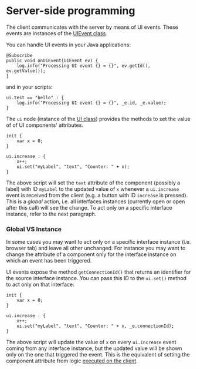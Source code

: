 # Server-side programming

The client communicates with the server by means of UI events. These events are instances of the [UIEvent class](../../sfera/apidocs/cc/sferalabs/sfera/ui/UIEvent.html).

You can handle UI events in your Java applications:

```
@Subscribe
public void onUiEvent(UIEvent ev) {
    log.info("Processing UI event {} = {}", ev.getId(), ev.getValue());
}				
```

and in your scripts:

```
ui.test == "hello" : {
    log.info("Processing UI event {} = {}", _e.id, _e.value);
}
```

The `ui` node (instance of the [UI class](../../sfera/apidocs/cc/sferalabs/sfera/ui/UI.html)) provides the methods to set the value of of UI components' attributes.

```
init {
    var x = 0;
}

ui.increase : {
    x++;
    ui.set("myLabel", "text", "Counter: " + x);
}
```

The above script will set the `text` attribute of the component (possibly a label) with ID `myLabel` to the updated value of `x` whenever a `ui.increase` event is received from the client (e.g. a button with ID `increase` is pressed). This is a _global_ action, i.e. all interfaces instances (currently open or open after this call) will see the change. To act only on a specific interface instance, refer to the next paragraph. 

### Global VS Instance

In some cases you may want to act only on a specific interface instance (i.e. browser tab) and leave all other unchanged. For instance you may want to change the attribute of a component only for the interface instance on which an event has been triggered.

UI events expose the method `getConnectionId()` that returns an identifier for the source interface instance. You can pass this ID to the `ui.set()` method to act only on that interface:

```
init {
    var x = 0;
}

ui.increase : {
    x++;
    ui.set("myLabel", "text", "Counter: " + x, _e.connectionId);
}
```

The above script will update the value of `x` on every `ui.increase` event coming from any interface instance, but the updated value will be shown only on the one that triggered the event. This is the equivalent of setting the component attribute from logic [executed on the client](client-scripting.html).
